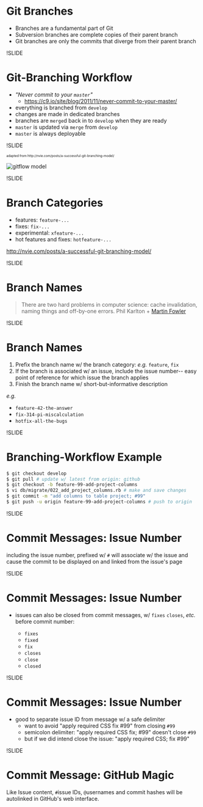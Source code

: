 
# Git Branches

- Branches are a fundamental part of Git
- Subversion branches are complete copies of their parent branch
- Git branches are only the commits that diverge from their parent branch

!SLIDE

# Git-Branching Workflow

- *"Never commit to your `master`"*
  - https://c9.io/site/blog/2011/11/never-commit-to-your-master/
- everything is branched from `develop`
- changes are made in dedicated branches
- branches are `merge`d back in to `develop` when they are ready
- `master` is updated via `merge` from `develop`
- `master` is always deployable

!SLIDE

<span style="font-size:0.6em;">
  adapted from http://nvie.com/posts/a-successful-git-branching-model/
</span>

![gitflow model](img/gitflow-model.jpg)

!SLIDE

# Branch Categories

- features: `feature-...`
- fixes: `fix-...`
- experimental: `xfeature-...`
- hot features and fixes: `hotfeature-...`

http://nvie.com/posts/a-successful-git-branching-model/

!SLIDE

# Branch Names

> There are two hard problems in computer science: cache invalidation, naming things and off-by-one errors. Phil Karlton + [Martin Fowler](http://martinfowler.com/bliki/TwoHardThings.html)

!SLIDE

# Branch Names

1. Prefix the branch name w/ the branch category: *e.g.* `feature`, `fix`
1. If the branch is associated w/ an issue, include the issue number-- easy point of reference for which issue the branch applies
1. Finish the branch name w/ short-but-informative description

*e.g.*

- `feature-42-the-answer`
- `fix-314-pi-miscalculation`
- `hotfix-all-the-bugs`

!SLIDE

# Branching-Workflow Example

```bash
$ git checkout develop
$ git pull # update w/ latest from origin: github
$ git checkout -b feature-99-add-project-columns
$ vi db/migrate/022_add_project_columns.rb # make and save changes
$ git commit -m "add columns to table project; #99"
$ git push -u origin feature-99-add-project-columns # push to origin
```

!SLIDE

# Commit Messages: Issue Number

including the issue number, prefixed w/ `#` will associate w/ the issue and cause the commit to be displayed on and linked from the issue's page

!SLIDE

# Commit Messages: Issue Number

- issues can also be closed from commit messages, w/ `fixes` `closes`, *etc.* before commit number:

  - `fixes`
  - `fixed`
  - `fix`
  - `closes`
  - `close`
  - `closed`

!SLIDE

# Commit Messages: Issue Number

- good to separate issue ID from message w/ a safe delimiter
  - want to avoid "apply required CSS fix #99" from closing `#99`
  - semicolon delimiter: "apply required CSS fix; #99" doesn't close `#99`
  - but if we did intend close the issue: "apply required CSS; fix #99"

!SLIDE

# Commit Message: GitHub Magic

Like Issue content, `#`issue IDs, `@`usernames and commit hashes will be autolinked in GitHub's web interface.
